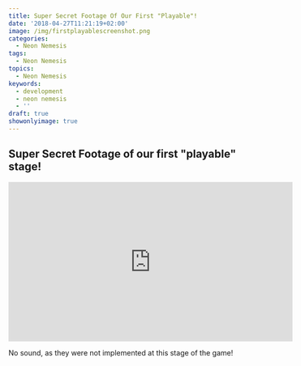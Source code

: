 ```yaml
---
title: Super Secret Footage Of Our First "Playable"!
date: '2018-04-27T11:21:19+02:00'
image: /img/firstplayablescreenshot.png
categories:
  - Neon Nemesis
tags:
  - Neon Nemesis
topics:
  - Neon Nemesis
keywords:
  - development
  - neon nemesis
  - ''
draft: true
showonlyimage: true
---
```

## Super Secret Footage of our first "playable" stage!

<iframe width="560" height="315" src="https://www.youtube.com/embed/eWkyZy8YDek" frameborder="0" allow="autoplay; encrypted-media" allowfullscreen></iframe>

No sound, as they were not implemented at this stage of the game!
